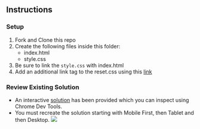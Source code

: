 ## Instructions


### Setup
1. Fork and Clone this repo
1. Create the following files inside this folder: 
	- index.html
	- style.css
3. Be sure to link the `style.css` with index.html
4. Add an additional link tag to the reset.css using this [link](https://cdnjs.com/libraries/meyer-reset)

### Review Existing Solution
- An interactive [solution](https://codepen.io/jkeohan/live/oNjYVBw) has been provided which you can inspect using Chrome Dev Tools. 
- You must recreate the solution starting with Mobile First, then Tablet and then Desktop.
![](https://i.imgur.com/1i7F9rj.png)


